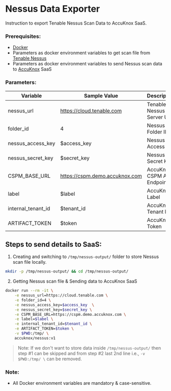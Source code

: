 # Nessus Data Exporter
Instruction to export Tenable Nessus Scan Data to AccuKnox SaaS.

### Prerequisites:
- [Docker](https://docs.docker.com/engine/install/)
- Parameters as docker environment variables to get scan file from [Tenable Nessus](https://www.tenable.com/products/nessus)
- Parameters as docker environment variables to send Nessus scan data to [AccuKnox](https://accuknox.com) SaaS

### Parameters:
| Variable             | Sample Value                   | Description                            |
| -------------------- | ------------------------------ | -------------------------------------- |
| nessus_url           | https://cloud.tenable.com      | Tenable Nessus Server URL              |
| folder_id            | 4                              | Nessus Folder ID                       |
| nessus_access_key    | $access_key                    | Nessus Access Key                      |
| nessus_secret_key    | $secret_key                    | Nessus Secret Key                      |
| CSPM_BASE_URL        | https://cspm.demo.accuknox.com | AccuKnox CSPM API Endpoint             |
| label                | $label                         | AccuKnox Label                         |
| internal_tenant_id   | $tenant_id                     | AccuKnox Tenant ID                     |
| ARTIFACT_TOKEN       | $token                         | AccuKnox Token                         |

## Steps to send details to SaaS:
1. Creating and switching to `/tmp/nessus-output/` folder to store Nessus scan file locally.
```sh
mkdir -p /tmp/nessus-output/ && cd /tmp/nessus-output/
```

2. Getting Nessus scan file & Sending data to AccuKnox SaaS
```bash
docker run --rm -it \
    -e nessus_url=https://cloud.tenable.com \
    -e folder_id=4 \
    -e nessus_access_key=$access_key  \
    -e nessus_secret_key=$secret_key \
    -e CSPM_BASE_URL=https://cspm.demo.accuknox.com \
    -e label=$label \
    -e internal_tenant_id=$tenant_id \
    -e ARTIFACT_TOKEN=$token \
    -v $PWD:/tmp/ \
    accuknox/nessus:v1
```

> Note: If we don't want to store data inside `/tmp/nessus-output/` then step #1 can be skipped and from step #2 last 2nd line i.e., `-v $PWD:/tmp/ \` can be removed.

### Note:
- All Docker environment variables are mandatory & case-sensitive.
